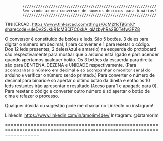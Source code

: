 			/////////////////////////////////////////////////////////////
			Bem-vindo ao meu conversor de números decimais para binários!
			/////////////////////////////////////////////////////////////

TINKERCAD: https://www.tinkercad.com/things/6qM2NcTjKmX?sharecode=uIeDv2SJkkR1cMBDI7C0xkA_qMzbyhRa2B0Tefw3PZ8

O conversor é constituído de botões e leds.
São 5 botões. 3 deles para digitar o número em decimal, 1 para converter e 1 para resetar o código.
Dos 12 leds presentes, 2 deles(Azul e amarelo) na esquerda do protoboard são respectivamente para mostrar que o arduíno
está ligado e para acender quando apertamos qualquer botão.
Os 3 botões da esquerda para direita são para CENTENA, DEZENA e UNIDADE respectivamente. 
(Para acompanhar o número em decimal é só acompanhar o monitor serial do arduino e verificar o número sendo printado.)
Para converter o número de decimal para binário é só apertar o último botão da direita e então os 10 leds restantes irão
apresentar o resultado (Aceso para 1 e apagado para 0).
Para resetar o código e converter outro número é só apertar o botão de cima e refazer o processo.

Qualquer dúvida ou sugestão pode me chamar no LinkedIn ou instagram!

LinkedIn: https://www.linkedin.com/in/amorim4dev/
Instagram: @brtamorim

========================================================================================================================